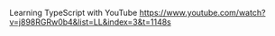 Learning TypeScript with YouTube
https://www.youtube.com/watch?v=j898RGRw0b4&list=LL&index=3&t=1148s
